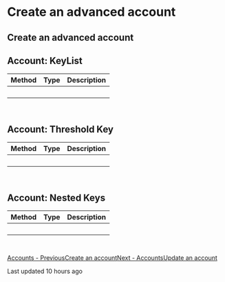 # Create an advanced account

## Create an advanced account

## Account: KeyList <a id="account-keylist"></a>

| Method | Type | Description |
| :--- | :--- | :--- |
| ​ | ​ | ​ |

```text
​
```

## Account: Threshold Key <a id="account-threshold-key"></a>

| Method | Type | Description |
| :--- | :--- | :--- |
| ​ | ​ | ​ |

```text
​
```

## Account: Nested Keys <a id="account-nested-keys"></a>

| Method | Type | Description |
| :--- | :--- | :--- |
| ​ | ​ | ​ |

```text
​
```

[Accounts - PreviousCreate an account]()[Next - AccountsUpdate an account](https://docs.hedera.net/javasdk/accounts-1/update-an-account)

Last updated 10 hours ago

